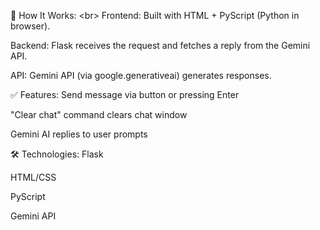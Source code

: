 🧠 How It Works: <br\>
Frontend: Built with HTML + PyScript (Python in browser).

Backend: Flask receives the request and fetches a reply from the Gemini API.

API: Gemini API (via google.generativeai) generates responses.


✅ Features:
Send message via button or pressing Enter

"Clear chat" command clears chat window

Gemini AI replies to user prompts


🛠 Technologies:
Flask

HTML/CSS

PyScript

Gemini API
